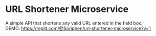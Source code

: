 # URL Shortener Microservice

A simple API that shortens any valid URL entered in the field box.\
DEMO: https://replit.com/@Soriphen/url-shortener-microservice?v=1
